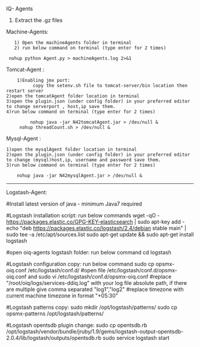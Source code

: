 IQ- Agents 

1) Extract the .gz files

Machine-Agents:
 
       1) Open the machineAgents folder in terminal
       2) run below command on terminal (type enter for 2 times)
 
     nohup python Agent.py > machineAgents.log 2>&1

	 
Tomcat-Agent :

        1)Enabling jmx port:  
              copy the setenv.sh file to tomcat-server/bin location then restart server 
	2)open the tomcatAgent folder location in terminal
	3)open the plugin.json (under config folder) in your preferred editor to change serverport , host,ip save them.
	4)run below command on terminal (type enter for 2 times)
 	  
             nohup java -jar N42tomcatAgent.jar > /dev/null &
	     nohup threadCount.sh > /dev/null &
	
Mysql-Agent :
    
	1)open the mysqlAgent folder location in terminal
	2)open the plugin.json (under config folder) in your preferred editor to change (mysql)host,ip, username and password save them.
	3)run below command on terminal (type enter for 2 times)
	  
	    nohup java -jar N42mysqlAgent.jar > /dev/null &
		
------------------------------------------------------------------------------------------------------------------------------------------
Logstash-Agent:

#Install latest version of java - minimum Java7 required

#Logstash installation script: run below commands
wget -qO - https://packages.elastic.co/GPG-KEY-elasticsearch | sudo apt-key add -
echo "deb https://packages.elastic.co/logstash/2.4/debian stable main" | sudo tee -a /etc/apt/sources.list
sudo apt-get update && sudo apt-get install logstash

#open oiq-agents logstash folder: run below command
cd logstash

#Logstash configuration copy: run below command
sudo cp opsmx-oiq.conf /etc/logstash/conf.d/
#open file /etc/logstash/conf.d/opsmx-oiq.conf and 
sudo vi /etc/logstash/conf.d/opsmx-oiq.conf
#replace "/root/oiq/logs/services-ddiq.log" with your log file absolute path, if there are multiple give comma separated "log1","log2"
#replace timezone with current machine timezone in format "+05:30"

#Logstash patterns copy:
sudo mkdir /opt/logstash/patterns/
sudo cp opsmx-patterns /opt/logstash/patterns/

#Logstash opentsdb plugin change:
sudo cp opentsdb.rb /opt/logstash/vendor/bundle/jruby/1.9/gems/logstash-output-opentsdb-2.0.4/lib/logstash/outputs/opentsdb.rb
sudo service logstash start

